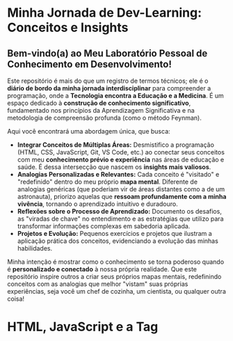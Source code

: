 # Minha Jornada de Dev-Learning: Conceitos e Insights

## Bem-vindo(a) ao Meu Laboratório Pessoal de Conhecimento em Desenvolvimento!

Este repositório é mais do que um registro de termos técnicos; ele é o **diário de bordo da minha jornada interdisciplinar** para compreender a programação, onde a **Tecnologia encontra a Educação e a Medicina**. É um espaço dedicado à **construção de conhecimento significativo**, fundamentado nos princípios da Aprendizagem Significativa e na metodologia de compreensão profunda (como o método Feynman).

Aqui você encontrará uma abordagem única, que busca:

*   **Integrar Conceitos de Múltiplas Áreas:** Desmistifico a programação (HTML, CSS, JavaScript, Git, VS Code, etc.) ao conectar seus conceitos com meu **conhecimento prévio e experiência** nas áreas de educação e saúde. É dessa intersecção que nascem os **insights mais valiosos**.
*   **Analogias Personalizadas e Relevantes:** Cada conceito é "visitado" e "redefinido" dentro do meu próprio **mapa mental**. Diferente de analogias genéricas (que poderiam vir de áreas distantes como a de um astronauta), priorizo aquelas que **ressoam profundamente com a minha vivência**, tornando o aprendizado intuitivo e duradouro.
*   **Reflexões sobre o Processo de Aprendizado:** Documento os desafios, as "viradas de chave" no entendimento e as estratégias que utilizo para transformar informações complexas em sabedoria aplicada.
*   **Projetos e Evolução:** Pequenos exercícios e projetos que ilustram a aplicação prática dos conceitos, evidenciando a evolução das minhas habilidades.

Minha intenção é mostrar como o conhecimento se torna poderoso quando é **personalizado e conectado** à nossa própria realidade. Que este repositório inspire outros a criar seus próprios mapas mentais, redefinindo conceitos com as analogias que melhor "vistam" suas próprias experiências, seja você um chef de cozinha, um cientista, ou qualquer outra coisa!


# HTML, JavaScript e a Tag <script>
Imagine a web como um Teatro:

### HTML (HyperText Markup Language): 
É a estrutura do teatro, o palco com as cadeiras, iluminação e sinalizadores. Tudo o que você observa na página é montado pelo HTML, a base estática da cena.

### JavaScript: 
É o roteiro e o ator que dá dinamismo e vida ao teatro. Contém as ordens e ações (como o "protagonista João" clicando para "abrir uma porta"), transformando o palco estático em uma experiência interativa.

### O Navegador Web: 
É o "leitor" ou "diretor" que "abre o palco" para o espetáculo. Ele é a "autoridade sensorial" que faz com que tudo seja percebido, seja visual ou auditivo.

### A Tag <script>: 
É a instrução vital no HTML que diz ao navegador para executar o JavaScript. Enquanto o JavaScript é a mensagem, a tag <script> é o mensageiro, garantindo que o roteiro chegue ao diretor para que o ator entre em ação no palco.

